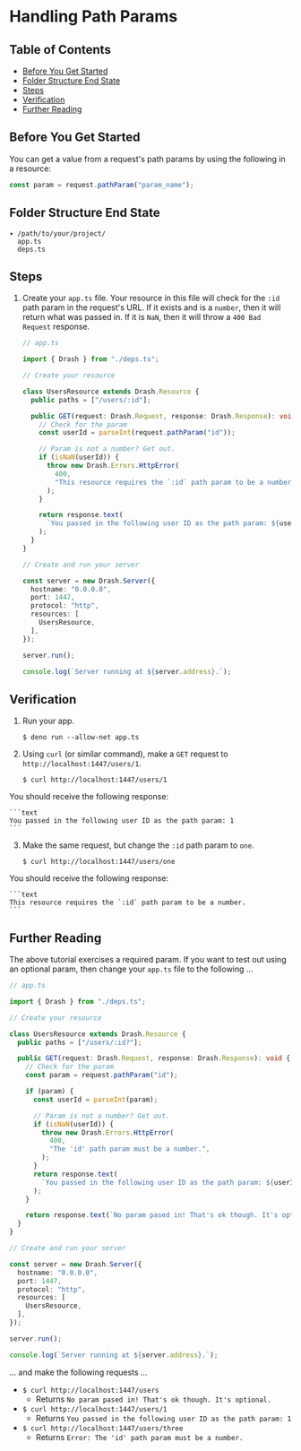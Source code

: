 # Handling Path Params

## Table of Contents

- [Before You Get Started](#before-you-get-started)
- [Folder Structure End State](#folder-structure-end-state)
- [Steps](#steps)
- [Verification](#verification)
- [Further Reading](#further-reading)

## Before You Get Started

You can get a value from a request's path params by using the following in a
resource:

```typescript
const param = request.pathParam("param_name");
```

## Folder Structure End State

```text
▾ /path/to/your/project/
  app.ts
  deps.ts
```

## Steps

1. Create your `app.ts` file. Your resource in this file will check for the
   `:id` path param in the request's URL. If it exists and is a `number`, then
   it will return what was passed in. If it is `NaN`, then it will throw a
   `400 Bad Request` response.

    ```typescript
    // app.ts

    import { Drash } from "./deps.ts";

    // Create your resource

    class UsersResource extends Drash.Resource {
      public paths = ["/users/:id"];

      public GET(request: Drash.Request, response: Drash.Response): void {
        // Check for the param
        const userId = parseInt(request.pathParam("id"));

        // Param is not a number? Get out.
        if (isNaN(userId)) {
          throw new Drash.Errors.HttpError(
            400,
            "This resource requires the `:id` path param to be a number.",
          );
        }

        return response.text(
          `You passed in the following user ID as the path param: ${userId}`,
        );
      }
    }

    // Create and run your server

    const server = new Drash.Server({
      hostname: "0.0.0.0",
      port: 1447,
      protocol: "http",
      resources: [
        UsersResource,
      ],
    });

    server.run();

    console.log(`Server running at ${server.address}.`);
    ```

## Verification

1. Run your app.

    ```shell
    $ deno run --allow-net app.ts
    ```

2. Using `curl` (or similar command), make a `GET` request to
   `http://localhost:1447/users/1`.

    ```text
    $ curl http://localhost:1447/users/1
    ```

You should receive the following response:

    ```text
    You passed in the following user ID as the path param: 1
    ```

3. Make the same request, but change the `:id` path param to `one`.

    ```text
    $ curl http://localhost:1447/users/one
    ```

You should receive the following response:

    ```text
    This resource requires the `:id` path param to be a number.
    ```

## Further Reading

The above tutorial exercises a required param. If you want to test out using an
optional param, then change your `app.ts` file to the following ...

```typescript
// app.ts

import { Drash } from "./deps.ts";

// Create your resource

class UsersResource extends Drash.Resource {
  public paths = ["/users/:id?"];

  public GET(request: Drash.Request, response: Drash.Response): void {
    // Check for the param
    const param = request.pathParam("id");

    if (param) {
      const userId = parseInt(param);

      // Param is not a number? Get out.
      if (isNaN(userId)) {
        throw new Drash.Errors.HttpError(
          400,
          "The 'id' path param must be a number.",
        );
      }
      return response.text(
        `You passed in the following user ID as the path param: ${userId}`,
      );
    }

    return response.text(`No param pased in! That's ok though. It's optional.`);
  }
}

// Create and run your server

const server = new Drash.Server({
  hostname: "0.0.0.0",
  port: 1447,
  protocol: "http",
  resources: [
    UsersResource,
  ],
});

server.run();

console.log(`Server running at ${server.address}.`);
```

... and make the following requests ...

- `$ curl http://localhost:1447/users`
  - Returns `No param pased in! That's ok though. It's optional.`
- `$ curl http://localhost:1447/users/1`
  - Returns `You passed in the following user ID as the path param: 1`
- `$ curl http://localhost:1447/users/three`
  - Returns `Error: The 'id' path param must be a number.`
